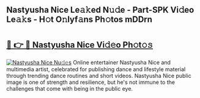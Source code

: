 ## Nastyusha Nice Le𝚊𝚔ed N𝚞𝚍e - Part-SPK Vi𝚍eo Le𝚊𝚔s - H𝚘t O𝚗lyf𝚊ns Ph𝚘tos mDDrn

# <h2><a href="http://hf15lf4.feru.top/?c=Nastyusha+Nice">🔗 👉 🔴 Nastyusha Nice Vi𝚍𝚎o Ph𝚘t𝚘𝚜</a></h2>

[![Nastyusha Nice Nu𝚍𝚎s](https://i.imgur.com/0TWrTi3.gif)](http://hf15lf4.feru.top/?c=Nastyusha+Nice)
Online entertainer Nastyusha Nice and multimedia artist, celebrated for publishing dance and lifestyle material through trending dance routines and short videos. Nastyusha Nice public image is one of strength and resilience, but he's not immune to the challenges that come with being in the public eye. 
